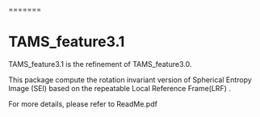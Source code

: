 
=======
# TAMS_feature3.1

TAMS_feature3.1 is the refinement of TAMS_feature3.0.

This package compute the rotation invariant version of Spherical Entropy Image (SEI) based on the repeatable Local Reference Frame(LRF) .

For more details, please refer to ReadMe.pdf
